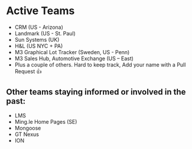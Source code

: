 # Active Teams

- CRM (US - Arizona)
- Landmark (US - St. Paul)
- Sun Systems (UK)
- H&L (US NYC + PA)
- M3 Graphical Lot Tracker (Sweden, US - Penn)
- M3 Sales Hub, Automotive Exchange (US – East)
- Plus a couple of others.  Hard to keep track, Add your name with a Pull Request :+1:

## Other teams staying informed or involved in the past:

- LMS
- Ming.le Home Pages (SE)
- Mongoose
- GT Nexus
- ION
